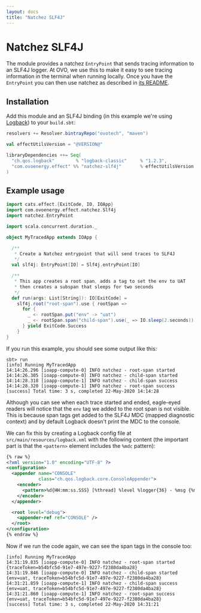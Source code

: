 ```yaml
---
layout: docs
title: "Natchez SLF4J"
---
```



# Natchez SLF4J

The module provides a natchez `EntryPoint` that sends tracing information to an
SLF4J logger. At OVO, we use this to make it easy to see tracing information in
the terminal when running locally. Once you have the `EntryPoint` you can then
use natchez as described in [its
README](https://github.com/tpolecat/natchez/blob/master/README.md).

## Installation

Add this module and an SLF4J binding (in this example we're using
[Logback](http://logback.qos.ch/)) to your `build.sbt`:

```scala
resolvers += Resolver.bintrayRepo("ovotech", "maven")

val effectUtilsVersion = "@VERSION@"

libraryDependencies ++= Seq(
  "ch.qos.logback"        % "logback-classic"     % "1.2.3",
  "com.ovoenergy.effect" %% "natchez-slf4j"       % effectUtilsVersion
)

```

## Example usage

```scala mdoc
import cats.effect.{ExitCode, IO, IOApp}
import com.ovoenergy.effect.natchez.Slf4j
import natchez.EntryPoint

import scala.concurrent.duration._

object MyTracedApp extends IOApp {

  /**
   * Create a Natchez entrypoint that will send traces to SLF4J
   */
  val slf4j: EntryPoint[IO] = Slf4j.entryPoint[IO]

  /**
   * This app creates a root span, adds a tag to set the env to UAT
   * then creates a subspan that sleeps for two seconds
   */
  def run(args: List[String]): IO[ExitCode] =
    slf4j.root("root-span").use { rootSpan =>
      for {
        _ <- rootSpan.put("env" -> "uat")
        _ <- rootSpan.span("child-span").use(_ => IO.sleep(2.seconds))
      } yield ExitCode.Success
    }
}
```

If you run this example, you should see some output like this:

```
sbt> run
[info] Running MyTracedApp
14:14:26.296 [ioapp-compute-0] INFO natchez - root-span started
14:14:26.305 [ioapp-compute-0] INFO natchez - child-span started
14:14:28.318 [ioapp-compute-1] INFO natchez - child-span success
14:14:28.320 [ioapp-compute-1] INFO natchez - root-span success
[success] Total time: 3 s, completed 22-May-2020 14:14:28
```

Although you can see when each trace started and ended, eagle-eyed readers will
notice that the `env` tag we added to the root span is not visible. This is
because span tags get added to the SLF4J MDC (mapped diagnostic context) and by
default Logback doesn't print the MDC to the console.

We can fix this by creating a Logback config file at
`src/main/resources/logback.xml` with the following content (the important part
is that the `<pattern>` element includes the `%mdc` pattern):

```xml
{% raw %}
<?xml version="1.0" encoding="UTF-8" ?>
<configuration>
  <appender name="CONSOLE"
		    class="ch.qos.logback.core.ConsoleAppender">
    <encoder>
      <pattern>%d{HH:mm:ss.SSS} [%thread] %level %logger{36} - %msg {%mdc}%n</pattern>
    </encoder>
  </appender>

  <root level="debug">
	<appender-ref ref="CONSOLE" />
  </root>
</configuration>
{% endraw %}
```

Now if we run the code again, we can see the span tags in the console too:

```
[info] Running MyTracedApp
14:31:19.835 [ioapp-compute-0] INFO natchez - root-span started {traceToken=b54bfc5d-91e7-497e-9227-f2380da4ba28}
14:31:19.846 [ioapp-compute-0] INFO natchez - child-span started {env=uat, traceToken=b54bfc5d-91e7-497e-9227-f2380da4ba28}
14:31:21.859 [ioapp-compute-1] INFO natchez - child-span success {env=uat, traceToken=b54bfc5d-91e7-497e-9227-f2380da4ba28}
14:31:21.860 [ioapp-compute-1] INFO natchez - root-span success {env=uat, traceToken=b54bfc5d-91e7-497e-9227-f2380da4ba28}
[success] Total time: 3 s, completed 22-May-2020 14:31:21
```
